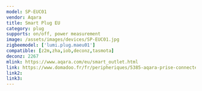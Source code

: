 ```yaml
---
model: SP-EUC01
vendor: Aqara
title: Smart Plug EU
category: plug
supports: on/off, power measurement
image: /assets/images/devices/SP-EUC01.jpg
zigbeemodel: ['lumi.plug.maeu01']
compatible: [z2m,zha,iob,deconz,tasmota]
deconz: 2267
mlink: https://www.aqara.com/eu/smart_outlet.html
link: https://www.domadoo.fr/fr/peripheriques/5385-aqara-prise-connectee-zigbee-30-smart-plug.html
link2: 
link3: 
---
```



